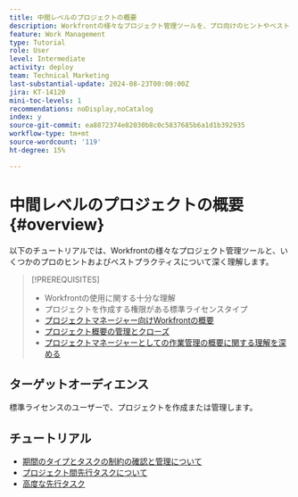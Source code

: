 ```yaml
---
title: 中間レベルのプロジェクトの概要
description: Workfrontの様々なプロジェクト管理ツールを、プロ向けのヒントやベストプラクティスと共に詳しく理解します。
feature: Work Management
type: Tutorial
role: User
level: Intermediate
activity: deploy
team: Technical Marketing
last-substantial-update: 2024-08-23T00:00:00Z
jira: KT-14120
mini-toc-levels: 1
recommendations: noDisplay,noCatalog
index: y
source-git-commit: ea8872374e82030b8c0c5837685b6a1d1b392935
workflow-type: tm+mt
source-wordcount: '119'
ht-degree: 15%

---
```



# 中間レベルのプロジェクトの概要 {#overview}

以下のチュートリアルでは、Workfrontの様々なプロジェクト管理ツールと、いくつかのプロのヒントおよびベストプラクティスについて深く理解します。

>[!PREREQUISITES]
>
>* Workfrontの使用に関する十分な理解
>* プロジェクトを作成する権限がある標準ライセンスタイプ
>* [ プロジェクトマネージャー向けWorkfrontの概要 ](https://experienceleague.adobe.com/?recommended=Workfront-U-1-2022.1.planners)
>* [ プロジェクト概要の管理とクローズ ](https://experienceleague.adobe.com/?recommended=Workfront-U-1-2022.2.planners)
>* [ プロジェクトマネージャーとしての作業管理の概要に関する理解を深める ](https://experienceleague.adobe.com/?recommended=Workfront-U-1-2022.3.planners)

## ターゲットオーディエンス

標準ライセンスのユーザーで、プロジェクトを作成または管理します。

## チュートリアル

* [期間のタイプとタスクの制約の確認と管理について](/help/manage-work/intermediate-projects/understand-and-manage-duration-types-and-task-constraints.md)
* [プロジェクト間先行タスクについて](/help/manage-work/intermediate-projects/understand-cross-project-predecessors.md)
* [高度な先行タスク](/help/manage-work/intermediate-projects/advanced-predecessors.md)
